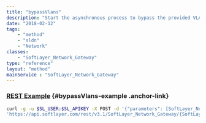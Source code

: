 ```yaml
---
title: "bypassVlans"
description: "Start the asynchronous process to bypass the provided VLANs. The VLANs must already be attached. Any VLANs that are already bypassed will be ignored. The status field can be checked for progress. "
date: "2018-02-12"
tags:
    - "method"
    - "sldn"
    - "Network"
classes:
    - "SoftLayer_Network_Gateway"
type: "reference"
layout: "method"
mainService : "SoftLayer_Network_Gateway"
---
```


### [REST Example](#bypassVlans-example) <a href="/article/rest/"><i class="fas fa-question"></i></a> {#bypassVlans-example .anchor-link} 
```bash
curl -g -u $SL_USER:$SL_APIKEY -X POST -d '{"parameters": [SoftLayer_Network_Gateway_Vlan]}' \
'https://api.softlayer.com/rest/v3.1/SoftLayer_Network_Gateway/{SoftLayer_Network_GatewayID}/bypassVlans'
```
